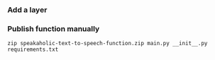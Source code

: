 
### Add a layer


### Publish function manually

`zip speakaholic-text-to-speech-function.zip main.py __init__.py requirements.txt`

###
